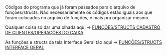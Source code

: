 Códigos do programa que já foram passados para o arquivo de funções/structs.
Não necessariamente os códigos estão iguais aos que foram colocados no arquivo de funções, é mais pra organizar mesmo.

Qualquer coisa só dar uma olhada aqui -> [FUNÇÕES/STRUCTS CADASTRO DE CLIENTES/OPERAÇÕES DO CAIXA](https://github.com/GDPdois/INZZ/blob/main/FUNCOES_STRUCTS.h)

As funções e structs da tela Interface Geral tão aqui -> [FUNÇÕES/STRUCTS INTERFACE GERAL](https://github.com/GDPdois/INZZ/blob/main/Funçoes_structs%20INTERAFACE.h)
